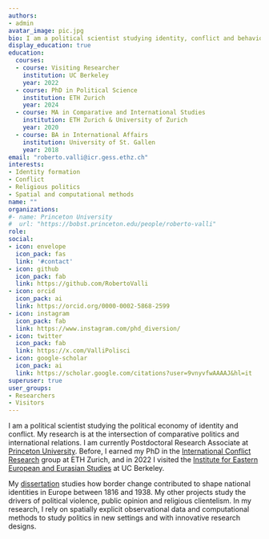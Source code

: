 ```yaml
---
authors:
- admin
avatar_image: pic.jpg
bio: I am a political scientist studying identity, conflict and behavior.
display_education: true
education:
  courses:
  - course: Visiting Researcher
    institution: UC Berkeley
    year: 2022
  - course: PhD in Political Science
    institution: ETH Zurich
    year: 2024
  - course: MA in Comparative and International Studies
    institution: ETH Zurich & University of Zurich
    year: 2020
  - course: BA in International Affairs
    institution: University of St. Gallen
    year: 2018
email: "roberto.valli@icr.gess.ethz.ch"
interests:
- Identity formation
- Conflict
- Religious politics
- Spatial and computational methods
name: ""
organizations:
#- name: Princeton University
#  url: "https://bobst.princeton.edu/people/roberto-valli"
role: 
social:
- icon: envelope
  icon_pack: fas
  link: '#contact'
- icon: github
  icon_pack: fab
  link: https://github.com/RobertoValli
- icon: orcid
  icon_pack: ai
  link: https://orcid.org/0000-0002-5868-2599
- icon: instagram
  icon_pack: fab
  link: https://www.instagram.com/phd_diversion/
- icon: twitter
  icon_pack: fab
  link: https://x.com/ValliPolisci
- icon: google-scholar
  icon_pack: ai
  link: https://scholar.google.com/citations?user=9vnyvfwAAAAJ&hl=it
superuser: true
user_groups:
- Researchers
- Visitors
---
```


I am a political scientist studying the political economy of identity and conflict. My research is at the intersection of comparative politics and international relations. I am currently Postdoctoral Research Associate at [Princeton University](https://bobst.princeton.edu/people/roberto-valli). Before, I earned my PhD in the [International Conflict Research](https://icr.ethz.ch/) group at ETH Zurich, and in 2022 I visited the [Institute for Eastern European and Eurasian Studies](https://iseees.berkeley.edu/) at UC Berkeley. 

My [dissertation](/project) studies how border change contributed to shape national identities in Europe between 1816 and 1938. My other projects study the drivers of political violence, public opinion and religious clientelism. In my research, I rely on spatially explicit observational data and computational methods to study politics in new settings and with innovative research designs.



